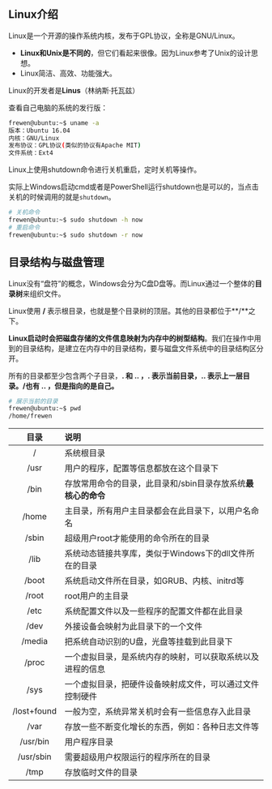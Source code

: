 ## Linux介绍

Linux是一个开源的操作系统内核，发布于GPL协议，全称是GNU/Linux。

- **Linux和Unix是不同的**，但它们看起来很像。因为Linux参考了Unix的设计思想。
- Linux简洁、高效、功能强大。

Linux的开发者是**Linus**（林纳斯·托瓦兹）

查看自己电脑的系统的发行版：

```bash
frewen@ubuntu:~$ uname -a
版本：Ubuntu 16.04
内核：GNU/Linux
发布协议：GPL协议(类似的协议有Apache MIT)
文件系统：Ext4
```

Linux上使用shutdown命令进行关机重启，定时关机等操作。

实际上Windows启动cmd或者是PowerShell运行shutdown也是可以的，当点击关机的时候调用的就是`shutdown`。

```bash
# 关机命令
frewen@ubuntu:~$ sudo shutdown -h now
# 重启命令
frewen@ubuntu:~$ sudo shutdown -r now
```

## 目录结构与磁盘管理

Linux没有“盘符”的概念，Windows会分为C盘D盘等。而Linux通过一个整体的**目录树**来组织文件。

Linux使用 **/** 表示根目录，也就是整个目录树的顶层。其他的目录都位于**/**之下。

**Linux启动时会把磁盘存储的文件信息映射为内存中的树型结构**。我们在操作中用到的目录结构，是建立在内存中的目录结构，要与磁盘文件系统中的目录结构区分开。

所有的目录都至少包含两个子目录，**. 和 .. ，. 表示当前目录，.. 表示上一层目录。/也有 .. ，但是指向的是自己。**

```bash
# 展示当前的目录
frewen@ubuntu:~$ pwd
/home/frewen
```

|    目录     | 说明                                                         |
| :---------: | :----------------------------------------------------------- |
|      /      | 系统根目录                                                   |
|    /usr     | 用户的程序，配置等信息都放在这个目录下                       |
|    /bin     | 存放常用命令的目录，此目录和/sbin目录存放系统**最核心的命令** |
|    /home    | 主目录，所有用户主目录都会在此目录下，以用户名命名           |
|    /sbin    | 超级用户root才能使用的命令所在的目录                         |
|    /lib     | 系统动态链接共享库，类似于Windows下的dll文件所在的目录       |
|    /boot    | 系统启动文件所在目录，如GRUB、内核、initrd等                 |
|    /root    | root用户的主目录                                             |
|    /etc     | 系统配置文件以及一些程序的配置文件都在此目录                 |
|    /dev     | 外接设备会映射为此目录下的一个文件                           |
|   /media    | 把系统自动识别的U盘，光盘等挂载到此目录下                    |
|    /proc    | 一个虚拟目录，是系统内存的映射，可以获取系统以及进程的信息   |
|    /sys     | 一个虚拟目录，把硬件设备映射成文件，可以通过文件控制硬件     |
| /lost+found | 一般为空，系统异常关机时会有一些信息存入此目录               |
|    /var     | 存放一些不断变化增长的东西，例如：各种日志文件等             |
|  /usr/bin   | 用户程序目录                                                 |
|  /usr/sbin  | 需要超级用户权限运行的程序所在的目录                         |
|    /tmp     | 存放临时文件的目录                                           |

